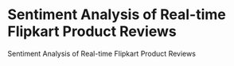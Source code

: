 # Sentiment Analysis of Real-time Flipkart Product Reviews
Sentiment Analysis of Real-time Flipkart Product Reviews
